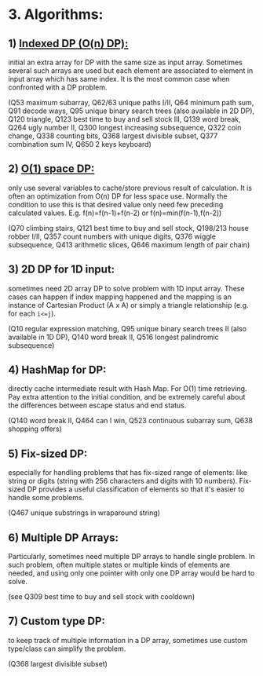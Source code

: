 # 3. Algorithms:

## 1) [Indexed DP (O(n) DP):](O(n)_DP/README.md) 

initial an extra array for DP with the same size as input array. Sometimes several such arrays are used but each element are associated to element in input array which has same index. It is the most common case when confronted with a DP problem.

(Q53 maximum subarray, Q62/63 unique paths I/II, Q64 minimum path sum, Q91 decode ways, Q95 unique binary search trees (also available in 2D DP), Q120 triangle, Q123 best time to buy and sell stock III, Q139 word break, Q264 ugly number II, Q300 longest increasing subsequence, Q322 coin change, Q338 counting bits, Q368 largest divisible subset, Q377 combination sum IV, Q650 2 keys keyboard)

## 2) [O(1) space DP:](O(1)_DP/README.md)

only use several variables to cache/store previous result of calculation. It is often an optimization from O(n) DP for less space use. Normally the condition to use this is that desired value only need few preceding calculated values. E.g. f(n)=f(n-1)+f(n-2) or f(n)=min(f(n-1),f(n-2)) 

(Q70 climbing stairs, Q121 best time to buy and sell stock, Q198/213 house robber I/II, Q357 count numbers with unique digits, Q376 wiggle subsequence, Q413 arithmetic slices, Q646 maximum length of pair chain)

## 3) 2D DP for 1D input:

sometimes need 2D array DP to solve problem with 1D input array. These cases can happen if index mapping happened and the mapping is an instance of Cartesian Product (A x A) or simply a triangle relationship (e.g. for each `i<=j`).

(Q10 regular expression matching, Q95 unique binary search trees II (also available in 1D DP), Q140 word break II, Q516 longest palindromic subsequence) 

## 4) HashMap for DP:

directly cache intermediate result with Hash Map. For O(1) time retrieving. Pay extra attention to the initial condition, and be extremely careful about the differences between escape status and end status.

(Q140 word break II, Q464 can I win, Q523 continuous subarray sum, Q638 shopping offers)

## 5) Fix-sized DP:

especially for handling problems that has fix-sized range of elements: like string or digits (string with 256 characters and digits with 10 numbers). Fix-sized DP provides a useful classification of elements so that it's easier to handle some problems. 

(Q467 unique substrings in wraparound string)

## 6) Multiple DP Arrays:

Particularly, sometimes need multiple DP arrays to handle single problem. In such problem, often multiple states or multiple kinds of elements are needed, and using only one pointer with only one DP array would be hard to solve. 

(see Q309 best time to buy and sell stock with cooldown)

## 7) Custom type DP:

to keep track of multiple information in a DP array, sometimes use custom type/class can simplify the problem. 

(Q368 largest divisible subset)
